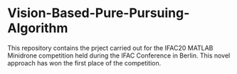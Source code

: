 # Vision-Based-Pure-Pursuing-Algorithm
This repository contains the prject carried out for the IFAC20 MATLAB Minidrone competition held during the IFAC Conference  in Berlin. This novel approach has won the first place of the competition. 
